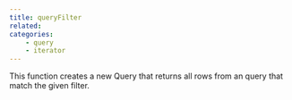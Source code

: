 ```yaml
---
title: queryFilter
related:
categories:
    - query
    - iterator
---
```


This function creates a new Query that returns all rows from an query that match the given filter.